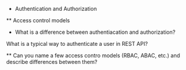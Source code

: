 * Authentication and Authorization

** Access control models

*  What is a difference between authentiacation and authorization?

What is a typical way to authenticate a user in REST API? 

** Can you name a few access contro models (RBAC, ABAC, etc.) and describe differences between them? 